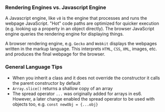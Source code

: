 ### Rendering Engines vs. Javascript Engine

A Javascript engine, like `v8` is the engine that processes and runs the webpage JavaScript. "Hot" code paths are optimized for quicker execution (e.g. looking up a property in an object directly). The browser JavaScript engine queries the rendering engine for displaying things.

A browser rendering engine, e.g. `Gecko` and `Webkit` displays the webpages written in the markup language. This interprets `HTML`, `CSS`, `XML`, images, etc. and produces the final webpage for the browser.

### General Language Tips

- When you inherit a class and it does not override the constructor it calls the parent constructor by default
- `Array.slice()` returns a shallow copy of an array
- The spread operator `...` was originally added for arrays in es6. However, a later change enabled the spread operator to be used with objects too, e.g. `const newObj = {...obj}`